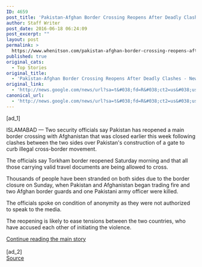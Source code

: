 ```yaml
---
ID: 4659
post_title: 'Pakistan-Afghan Border Crossing Reopens After Deadly Clashes &#8211; New York Times'
author: Staff Writer
post_date: 2016-06-18 06:24:09
post_excerpt: ""
layout: post
permalink: >
  https://www.whenitson.com/pakistan-afghan-border-crossing-reopens-after-deadly-clashes-new-york-times/
published: true
original_cats:
  - Top Stories
original_title:
  - 'Pakistan-Afghan Border Crossing Reopens After Deadly Clashes - New York Times'
original_link:
  - 'http://news.google.com/news/url?sa=t&#038;fd=R&#038;ct2=us&#038;usg=AFQjCNHAp_1LQKa-GT9lxDVRe4mjOVzw3w&#038;clid=c3a7d30bb8a4878e06b80cf16b898331&#038;cid=52779134621046&#038;ei=9-hkV-CYF-n4wAGtrIq4CQ&#038;url=http://www.nytimes.com/aponline/2016/06/18/world/asia/ap-as-pakistan-afghanistan.html'
canonical_url:
  - 'http://news.google.com/news/url?sa=t&#038;fd=R&#038;ct2=us&#038;usg=AFQjCNHAp_1LQKa-GT9lxDVRe4mjOVzw3w&#038;clid=c3a7d30bb8a4878e06b80cf16b898331&#038;cid=52779134621046&#038;ei=9-hkV-CYF-n4wAGtrIq4CQ&#038;url=http://www.nytimes.com/aponline/2016/06/18/world/asia/ap-as-pakistan-afghanistan.html'
---
```

 [ad_1]
<br><div readability="46.255568581477">
        <p class="story-body-text story-content" data-para-count="255" data-total-count="255">ISLAMABAD —  Two security officials say Pakistan has reopened a main border crossing with Afghanistan that was closed earlier this week following clashes between the two sides over Pakistan's construction of a gate to curb illegal cross-border movement.</p><p class="story-body-text story-content" data-para-count="137" data-total-count="392">The officials say Torkham border reopened Saturday morning and that all those carrying valid travel documents are being allowed to cross.</p><p class="story-body-text story-content" data-para-count="211" data-total-count="603">Thousands of people have been stranded on both sides due to the border closure on Sunday, when Pakistan and Afghanistan began trading fire and two Afghan border guards and one Pakistani army officer were killed.</p><p class="story-body-text story-content" data-para-count="96" data-total-count="699">The officials spoke on condition of anonymity as they were not authorized to speak to the media.</p><p class="story-body-text story-content" data-para-count="123" data-total-count="822">The reopening is likely to ease tensions between the two countries, who have accused each other of initiating the violence.</p>        <a class="visually-hidden skip-to-text-link" href="#whats-next">Continue reading the main story</a>
    </div>
<br>[ad_2]
<br><a href="http://news.google.com/news/url?sa=t&#038;fd=R&#038;ct2=us&#038;usg=AFQjCNHAp_1LQKa-GT9lxDVRe4mjOVzw3w&#038;clid=c3a7d30bb8a4878e06b80cf16b898331&#038;cid=52779134621046&#038;ei=9-hkV-CYF-n4wAGtrIq4CQ&#038;url=http://www.nytimes.com/aponline/2016/06/18/world/asia/ap-as-pakistan-afghanistan.html">Source </a>